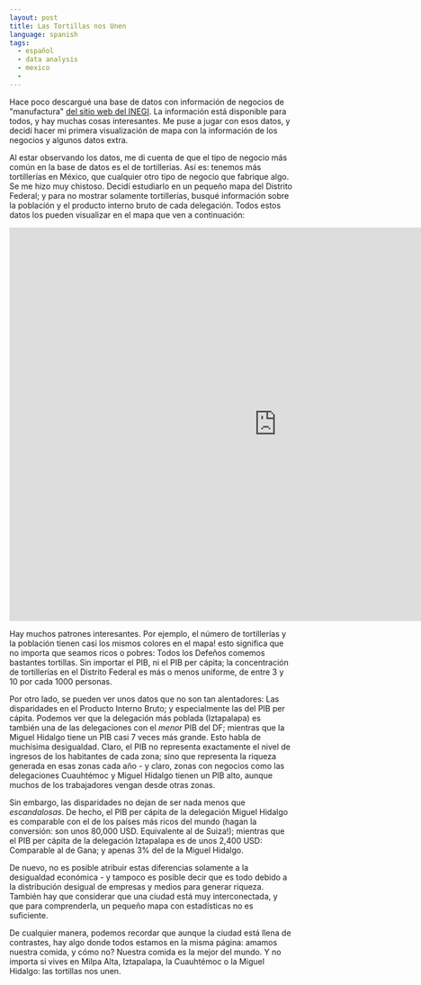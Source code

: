 ```yaml
---
layout: post
title: Las Tortillas nos Unen
language: spanish
tags:
  - español
  - data analysis
  - mexico
  - 
---
```

Hace poco descargué una base de datos con información de negocios de "manufactura" [del sitio web del INEGI](http://www3.inegi.org.mx/sistemas/descarga/).  La información está disponible para todos, y hay
muchas cosas interesantes. Me puse a jugar con esos datos, y decidí hacer mi primera visualización de mapa con
la información de los negocios y algunos datos extra.

Al estar observando los datos, me di cuenta de que el tipo de negocio más común en la base de datos es el de 
tortillerias. Así es: tenemos más tortillerías en México, que cualquier otro tipo de negocio que fabrique algo. 
Se me hizo muy chistoso. Decidí estudiarlo en un pequeño mapa del Distrito Federal; y para no mostrar solamente 
tortillerías, busqué información sobre la población y el producto interno bruto de cada delegación. Todos
estos datos los pueden visualizar en el mapa que ven a continuación:

<iframe id="map-1113" src="http://pabloem.github.io/inegi/df_d3_es.html" width="950" height="700" frameborder="0" scrolling="no"></iframe>

Hay muchos patrones interesantes. Por ejemplo, el número de tortillerías y la población tienen casi los mismos
colores en el mapa!  esto significa que no importa que seamos ricos o pobres: Todos los Defeños comemos bastantes tortillas. Sin importar el PIB, ni el PIB per cápita; la concentración de tortillerías en el Distrito Federal 
es más o menos uniforme, de entre 3 y 10 por cada 1000 personas. 

Por otro lado, se pueden ver unos datos que no son tan alentadores: Las disparidades en el Producto Interno Bruto;
y especialmente las del PIB per cápita. Podemos ver que la delegación más poblada (Iztapalapa) es también 
una de las delegaciones con el *menor* PIB del DF; mientras que la Miguel Hidalgo tiene un PIB casi 7 veces
más grande. Esto habla de muchísima desigualdad. Claro, el PIB no representa exactamente el nivel de ingresos 
de los habitantes de cada zona; sino que representa la riqueza generada en esas zonas cada año - y claro,
zonas con negocios como las delegaciones Cuauhtémoc y Miguel Hidalgo tienen un PIB alto, aunque muchos de 
los trabajadores vengan desde otras zonas. 

Sin embargo, las disparidades no dejan de ser nada menos que *escandalosas*. De hecho, el PIB per cápita de la 
delegación Miguel Hidalgo es comparable con el de los países más ricos del mundo (hagan la conversión: son unos 
80,000 USD. Equivalente al de Suiza!); mientras que el PIB per cápita de la delegación Iztapalapa es de unos 
2,400 USD: Comparable al de Gana; y apenas 3% del de la Miguel Hidalgo.

De nuevo, no es posible atribuir estas diferencias solamente a la desigualdad económica - y tampoco es posible
decir que es todo debido a la distribución desigual de empresas y medios para generar riqueza. También hay que
considerar que una ciudad está muy interconectada, y que para comprenderla, un pequeño mapa con estadísticas
no es suficiente.

De cualquier manera, podemos recordar que aunque la ciudad está llena de contrastes, hay algo donde todos estamos
en la misma página: amamos nuestra comida, y cómo no? Nuestra comida es la mejor del mundo. Y no importa si vives
en Milpa Alta, Iztapalapa, la Cuauhtémoc o la Miguel Hidalgo: las tortillas nos unen.
<script type="text/javascript">
setTimeout(function(){document.getElementById(\"map-1113\").style.height = \'700px\'},1000);
</script>
